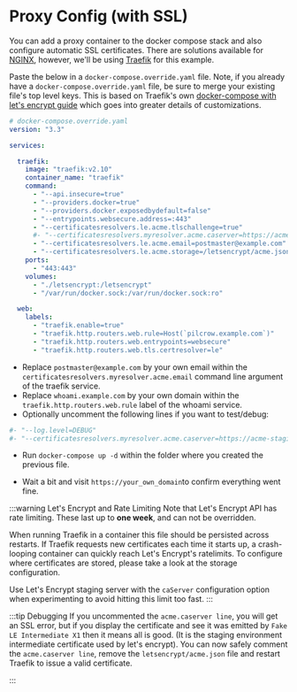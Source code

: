 # Proxy Config (with SSL)

You can add a proxy container to the docker compose stack and also configure automatic SSL certificates.  There are solutions available for [NGINX](https://github.com/nginx-proxy/nginx-proxy), however, we'll be using [Traefik](https://doc.traefik.io/traefik/providers/docker/) for this example.

Paste the below in a `docker-compose.override.yaml` file.  Note, if you already have a `docker-compose.override.yaml` file, be sure to merge your existing file's top level keys.  This is based on Traefik's own [docker-compose with let's encrypt guide](https://doc.traefik.io/traefik/user-guides/docker-compose/acme-tls/) which goes into greater details of customizations.


``` yaml
# docker-compose.override.yaml
version: "3.3"

services:

  traefik:
    image: "traefik:v2.10"
    container_name: "traefik"
    command:
      - "--api.insecure=true"
      - "--providers.docker=true"
      - "--providers.docker.exposedbydefault=false"
      - "--entrypoints.websecure.address=:443"
      - "--certificatesresolvers.le.acme.tlschallenge=true"
      #- "--certificatesresolvers.myresolver.acme.caserver=https://acme-staging-v02.api.letsencrypt.org/directory"
      - "--certificatesresolvers.le.acme.email=postmaster@example.com"
      - "--certificatesresolvers.le.acme.storage=/letsencrypt/acme.json"
    ports:
      - "443:443"
    volumes:
      - "./letsencrypt:/letsencrypt"
      - "/var/run/docker.sock:/var/run/docker.sock:ro"

  web:
    labels:
      - "traefik.enable=true"
      - "traefik.http.routers.web.rule=Host(`pilcrow.example.com`)"
      - "traefik.http.routers.web.entrypoints=websecure"
      - "traefik.http.routers.web.tls.certresolver=le"

```

- Replace `postmaster@example.com` by your own email within the `certificatesresolvers.myresolver.acme.email` command line argument of the traefik service.
- Replace `whoami.example.com` by your own domain within the `traefik.http.routers.web.rule` label of the whoami service.
- Optionally uncomment the following lines if you want to test/debug:
``` yaml
#- "--log.level=DEBUG"
#- "--certificatesresolvers.myresolver.acme.caserver=https://acme-staging-v02.api.letsencrypt.org/directory"
```
- Run `docker-compose up -d` within the folder where you created the previous file.

- Wait a bit and visit `https://your_own_domain`to confirm everything went fine.

:::warning Let's Encrypt and Rate Limiting
Note that Let's Encrypt API has rate limiting. These last up to **one week**, and can not be overridden.

When running Traefik in a container this file should be persisted across restarts. If Traefik requests new certificates each time it starts up, a crash-looping container can quickly reach Let's Encrypt's ratelimits. To configure where certificates are stored, please take a look at the storage configuration.

Use Let's Encrypt staging server with the `caServer` configuration option when experimenting to avoid hitting this limit too fast.
:::

:::tip Debugging
If you uncommented the `acme.caserver line`, you will get an SSL error, but if you display the certificate and see it was emitted by `Fake LE Intermediate X1` then it means all is good. (It is the staging environment intermediate certificate used by let's encrypt). You can now safely comment the `acme.caserver line`, remove the `letsencrypt/acme.json` file and restart Traefik to issue a valid certificate.





:::